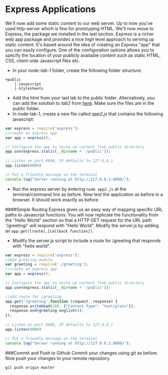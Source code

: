 # Express Applications

We'll now add some static content to our web server. Up to now you've used http-server which is fine for prototyping HTML. We'll now move to Express, the package we installed in the last section. Express is a richer web app package and provides a nice high level approach to serving up static content. It's based around the idea of creating an Express "app" that you can easily configure. One of the configuration options allows you to specify the location of your publicly available content such as static HTML, CSS, client-side Javascript files etc.

- In your *node-lab-1* folder, create the following folder structure:
```
+public 
    |-javascript
    |-stylesheets
``` 
- Add the html from your last lab to the public folder. Alternatively, you can add the solution to *lab2* from [here](https://drive.google.com/file/d/0BxtnCYpIWp3Da215RGhIT0JyYjQ/view?usp=sharing). Make sure the files are in the public folder.
- In node-lab-1, create a new file called *app2.js*  that contains the following javascript:

```javascript
var express = require('express');
//create an express app
var app = express();

// Configure the app to serve up content from public directory
app.use(express.static(__dirname + '/public'));
  
// Listen on port 8000, IP defaults to 127.0.0.1
app.listen(8000)

// Put a friendly message on the terminal
console.log("Server running at http://127.0.0.1:8000/");
```

- Run the express server by entering ``node app2.js`` at the terminal/command line as before. Now test the application as before in a browser. It should work exactly as before. 

####Simple Routing
Express gives us an easy way of mapping specific URL paths to Javascript functions. You will now replicate the functionality from the "Hello World" section so that a HTTP GET request for the URL path  '/greeting/' will respond with "Hello World". Modify the server.js by adding an ``app.get([route],[callback function])``.
- Modify the server.js script to include a route for /greeting that responds with "hello world".

```javascript
var express = require('express');
//Add greeting module
var greeting = require('./greeting');
//create an express app
var app = express();

// Configure the app to serve up content from public directory
app.use(express.static(__dirname + '/public'));

//add route for /greeting 
app.get('/greeting',function (request, response) {
  response.writeHead(200, {"Content-Type": "text/plain"});
  response.end(greeting.english());
});
  
// Listen on port 8000, IP defaults to 127.0.0.1
app.listen(8000)

// Put a friendly message on the terminal
console.log("Server running at http://127.0.0.1:8000/");
```
###Commit and Push to Github
Commit your changes using git as before.
Now push your changes to your remote repository.

```git push origin master```
